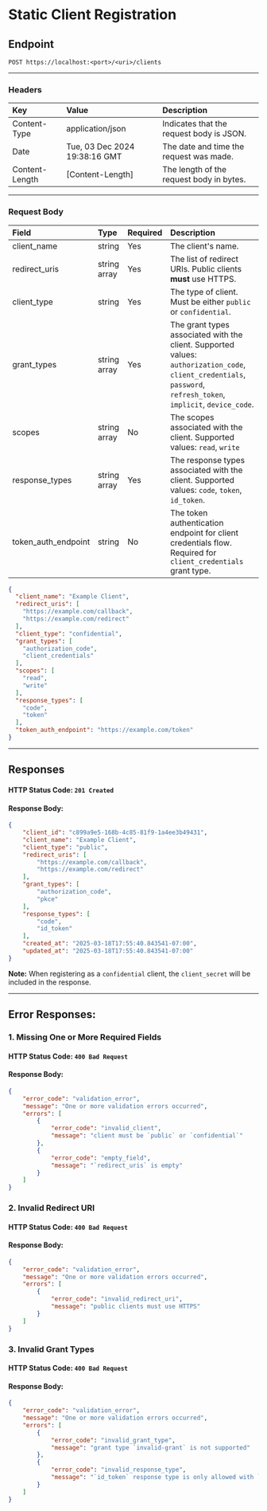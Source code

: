 # Static Client Registration
## Endpoint
```
POST https://localhost:<port>/<uri>/clients
```
---
### Headers
| Key             | Value                         | Description                              |
| :-------------- | :---------------------------- | :----------------------------------------|
| Content-Type    | application/json              | Indicates that the request body is JSON. |
| Date            | Tue, 03 Dec 2024 19:38:16 GMT | The date and time the request was made.  |
| Content-Length  | [Content-Length]              | The length of the request body in bytes. |
---
### Request Body
| Field                | Type          | Required | Description                                         |
| :--------------------| :-------------| :--------| :---------------------------------------------------|
| client_name          | string        | Yes      | The client's name.                                  |
| redirect_uris        | string array  | Yes      | The list of redirect URIs. Public clients **must** use HTTPS. |
| client_type          | string        | Yes      | The type of client. Must be either `public` or `confidential`. |
| grant_types          | string array  | Yes      | The grant types associated with the client. Supported values: `authorization_code`, `client_credentials`, `password`, `refresh_token`, `implicit`, `device_code`. |
| scopes               | string array  | No       | The scopes associated with the client. Supported values: `read`, `write`       |
| response_types       | string array  | Yes      | The response types associated with the client. Supported values: `code`, `token`, `id_token`. |
| token_auth_endpoint  | string        | No       | The token authentication endpoint for client credentials flow. Required for `client_credentials` grant type. |

```json
{
  "client_name": "Example Client",
  "redirect_uris": [
    "https://example.com/callback",
    "https://example.com/redirect"
  ],
  "client_type": "confidential",
  "grant_types": [
    "authorization_code",
    "client_credentials"
  ],
  "scopes": [
    "read",
    "write"
  ],
  "response_types": [
    "code",
    "token"
  ],
  "token_auth_endpoint": "https://example.com/token"
}
```
---
## Responses
#### HTTP Status Code: `201 Created`
#### Response Body:
```json
{
    "client_id": "c899a9e5-168b-4c85-81f9-1a4ee3b49431",
    "client_name": "Example Client",
    "client_type": "public",
    "redirect_uris": [
        "https://example.com/callback",
        "https://example.com/redirect"
    ],
    "grant_types": [
        "authorization_code",
        "pkce"
    ],
    "response_types": [
        "code",
        "id_token"
    ],
    "created_at": "2025-03-18T17:55:40.843541-07:00",
    "updated_at": "2025-03-18T17:55:40.843541-07:00"
}
```
**Note:** When registering as a `confidential` client, the `client_secret` will be included in the response.

---
## Error Responses:
### 1. Missing One or More Required Fields
#### HTTP Status Code: `400 Bad Request`
#### Response Body:
```json
{
    "error_code": "validation_error",
    "message": "One or more validation errors occurred",
    "errors": [
        {
            "error_code": "invalid_client",
            "message": "client must be `public` or `confidential`"
        },
        {
            "error_code": "empty_field",
            "message": "`redirect_uris` is empty"
        }
    ]
}
```

### 2. Invalid Redirect URI
#### HTTP Status Code: `400 Bad Request`
#### Response Body:
```json
{
    "error_code": "validation_error",
    "message": "One or more validation errors occurred",
    "errors": [
        {
            "error_code": "invalid_redirect_uri",
            "message": "public clients must use HTTPS"
        }
    ]
}
```

### 3. Invalid Grant Types
#### HTTP Status Code: `400 Bad Request`
#### Response Body:
```json
{
    "error_code": "validation_error",
    "message": "One or more validation errors occurred",
    "errors": [
        {
            "error_code": "invalid_grant_type",
            "message": "grant type `invalid-grant` is not supported"
        },
        {
            "error_code": "invalid_response_type",
            "message": "`id_token` response type is only allowed with `authorization_code`, `device_code`, or `implicit` grant types"
        }
    ]
}
```

